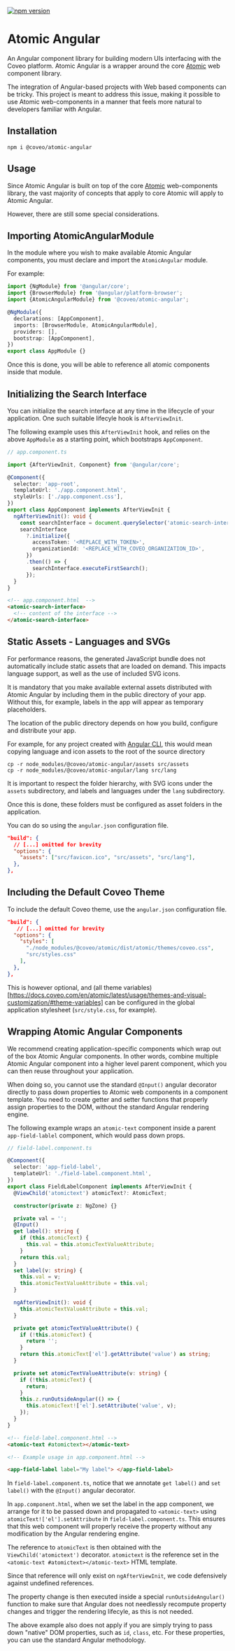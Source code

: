 [![npm version](https://badge.fury.io/js/@coveo%2Fatomic-angular.svg)](https://badge.fury.io/js/@coveo%2Fatomic-angular)

# Atomic Angular

An Angular component library for building modern UIs interfacing with the Coveo platform. Atomic Angular is a wrapper around the core [Atomic](https://docs.coveo.com/en/atomic/latest/) web component library.

The integration of Angular-based projects with Web based components can be tricky. This project is meant to address this issue, making it possible to use Atomic web-components in a manner that feels more natural to developers familiar with Angular.

## Installation

`npm i @coveo/atomic-angular`

## Usage

Since Atomic Angular is built on top of the core [Atomic](https://docs.coveo.com/en/atomic/latest/) web-components library, the vast majority of concepts that apply to core Atomic will apply to Atomic Angular.

However, there are still some special considerations.

## Importing AtomicAngularModule

In the module where you wish to make available Atomic Angular components, you must declare and import the `AtomicAngular` module.

For example:

```typescript
import {NgModule} from '@angular/core';
import {BrowserModule} from '@angular/platform-browser';
import {AtomicAngularModule} from '@coveo/atomic-angular';

@NgModule({
  declarations: [AppComponent],
  imports: [BrowserModule, AtomicAngularModule],
  providers: [],
  bootstrap: [AppComponent],
})
export class AppModule {}
```

Once this is done, you will be able to reference all atomic components inside that module.

## Initializing the Search Interface

You can initialize the search interface at any time in the lifecycle of your application. One such suitable lifecyle hook is `AfterViewInit`.

The following example uses this `AfterViewInit` hook, and relies on the above `AppModule` as a starting point, which bootstraps `AppComponent`.

```typescript
// app.component.ts

import {AfterViewInit, Component} from '@angular/core';

@Component({
  selector: 'app-root',
  templateUrl: './app.component.html',
  styleUrls: ['./app.component.css'],
})
export class AppComponent implements AfterViewInit {
  ngAfterViewInit(): void {
    const searchInterface = document.querySelector('atomic-search-interface');
    searchInterface
      ?.initialize({
        accessToken: '<REPLACE_WITH_TOKEN>',
        organizationId: '<REPLACE_WITH_COVEO_ORGANIZATION_ID>',
      })
      .then(() => {
        searchInterface.executeFirstSearch();
      });
  }
}
```

```html
<!-- app.component.html  -->
<atomic-search-interface>
  <!-- content of the interface -->
</atomic-search-interface>
```

## Static Assets - Languages and SVGs

For performance reasons, the generated JavaScript bundle does not automatically include static assets that are loaded on demand. This impacts language support, as well as the use of included SVG icons.

It is mandatory that you make available external assets distributed with Atomic Angular by including them in the public directory of your app. Without this, for example, labels in the app will appear as temporary placeholders.

The location of the public directory depends on how you build, configure and distribute your app.

For example, for any project created with [Angular CLI](https://angular.io/cli), this would mean copying language and icon assets to the root of the source directory

```
cp -r node_modules/@coveo/atomic-angular/assets src/assets
cp -r node_modules/@coveo/atomic-angular/lang src/lang
```

It is important to respect the folder hierarchy, with SVG icons under the `assets` subdirectory, and labels and languages under the `lang` subdirectory.

Once this is done, these folders must be configured as asset folders in the application.

You can do so using the `angular.json` configuration file.

```json
"build": {
  // [...] omitted for brevity
  "options": {
    "assets": ["src/favicon.ico", "src/assets", "src/lang"],
  },
},
```

## Including the Default Coveo Theme

To include the default Coveo theme, use the `angular.json` configuration file.

```json
"build": {
   // [...] omitted for brevity
  "options": {
    "styles": [
      "./node_modules/@coveo/atomic/dist/atomic/themes/coveo.css",
      "src/styles.css"
    ],
  },
},
```

This is however optional, and (all theme variables)[https://docs.coveo.com/en/atomic/latest/usage/themes-and-visual-customization/#theme-variables] can be configured in the global application stylesheet (`src/style.css`, for example).

## Wrapping Atomic Angular Components

We recommend creating application-specific components which wrap out of the box Atomic Angular components. In other words, combine multiple Atomic Angular component into a higher level parent component, which you can then reuse throughout your application.

When doing so, you cannot use the standard `@Input()` angular decorator directly to pass down properties to Atomic web components in a component template. You need to create getter and setter functions that properly assign properties to the DOM, without the standard Angular rendering engine.

The following example wraps an `atomic-text` component inside a parent `app-field-lablel` component, which would pass down props.

```typescript
// field-label.component.ts

@Component({
  selector: 'app-field-label',
  templateUrl: './field-label.component.html',
})
export class FieldLabelComponent implements AfterViewInit {
  @ViewChild('atomictext') atomicText?: AtomicText;

  constructor(private z: NgZone) {}

  private val = '';
  @Input()
  get label(): string {
    if (this.atomicText) {
      this.val = this.atomicTextValueAttribute;
    }
    return this.val;
  }
  set label(v: string) {
    this.val = v;
    this.atomicTextValueAttribute = this.val;
  }

  ngAfterViewInit(): void {
    this.atomicTextValueAttribute = this.val;
  }

  private get atomicTextValueAttribute() {
    if (!this.atomicText) {
      return '';
    }
    return this.atomicText['el'].getAttribute('value') as string;
  }

  private set atomicTextValueAttribute(v: string) {
    if (!this.atomicText) {
      return;
    }
    this.z.runOutsideAngular(() => {
      this.atomicText!['el'].setAttribute('value', v);
    });
  }
}
```

```html
<!-- field-label.component.html -->
<atomic-text #atomictext></atomic-text>
```

```html
<!-- Example usage in app.component.html -->

<app-field-label label="My label"> </app-field-label>
```

In `field-label.component.ts`, notice that we annotate `get label()` and `set label()` with the `@Input()` angular decorator.

In `app.component.html`, when we set the label in the app component, we arrange for it to be passed down and propagated to `<atomic-text>` using `atomicText!['el'].setAttribute` in `field-label.component.ts`. This ensures that this web component will properly receive the property without any modification by the Angular rendering engine.

The reference to `atomicText` is then obtained with the `ViewChild('atomictext')` decorator.
`atomictext` is the reference set in the `<atomic-text #atomictext></atomic-text>` HTML template.

Since that reference will only exist on `ngAfterViewInit`, we code defensively against undefined references.

The property change is then executed inside a special `runOutsideAngular()` function to make sure that Angular does not needlessly recompute property changes and trigger the rendering lifecyle, as this is not needed.

The above example also does not apply if you are simply trying to pass down "native" DOM properties, such as `id`, `class`, etc. For these properties, you can use the standard Angular methodology.
